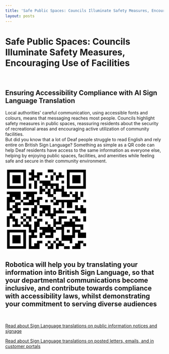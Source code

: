 ```yaml
---
title: 'Safe Public Spaces: Councils Illuminate Safety Measures, Encouraging Use of Facilities'
layout: posts
---
```


# Safe Public Spaces: Councils Illuminate Safety Measures, Encouraging Use of Facilities

![]()

## Ensuring Accessibility Compliance with AI Sign Language Translation

Local authorities' careful communication, using accessible fonts and colours, means that messaging reaches most people.  Councils highlight safety measures in public spaces, reassuring residents about the security of recreational areas and encouraging active utilization of community facilities.  
But did you know that a lot of Deaf people struggle to read English and rely entire on British Sign Language?
Something as simple as a QR code can help Deaf residents have access to the same information as everyone else, helping by enjoying public spaces, facilities, and amenities while feeling safe and secure in their community environment.

![QR Code](/posts/images/qr-contact.png)

## Robotica will help you by translating your information into British Sign Language, so that your departmental communications become inclusive, and contribute towards compliance with accessibility laws, whilst demonstrating your commitment to serving diverse audiences

<br/>

[Read about Sign Language translations on public information notices and signage](/solutions/gazette)

[Read about Sign Language translations on posted letters, emails, and in customer portals](/solutions/correspondent)
